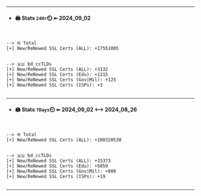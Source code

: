 

---
- #### 🖨️ **Stats** `24Hr`⏲️ ➼ 2024_09_02
```console


--> 🌐 Total
[+] New/ReNewed SSL Certs (ALL): +17551005


--> 🇧🇩 bd_ccTLDs
[+] New/ReNewed SSL Certs (ALL): +3132
[+] New/ReNewed SSL Certs (Edu): +1215
[+] New/ReNewed SSL Certs (Gov|Mil): +125
[+] New/ReNewed SSL Certs (ISPs): +3


```

---
- #### 🖨️ **Stats** `7Days`⏲️ ➼ 2024_09_02 <--> 2024_08_26
```console


--> 🌐 Total
[+] New/ReNewed SSL Certs (ALL): +108320538


--> 🇧🇩 bd_ccTLDs
[+] New/ReNewed SSL Certs (ALL): +15373
[+] New/ReNewed SSL Certs (Edu): +5059
[+] New/ReNewed SSL Certs (Gov|Mil): +809
[+] New/ReNewed SSL Certs (ISPs): +19


```

---

